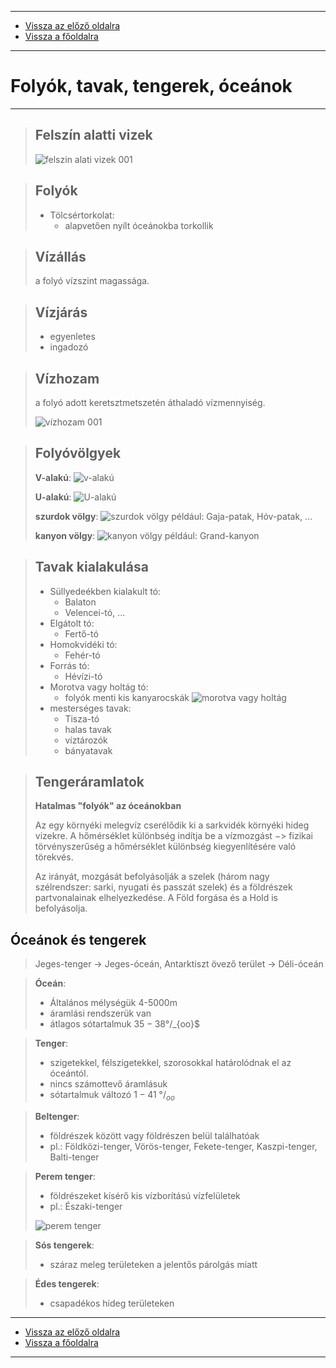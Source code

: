 
---

- [Vissza az előző oldalra](../foldrajz.md)
- [Vissza a főoldalra](../../../../README.md)

---

# Folyók, tavak, tengerek, óceánok

---

> ## Felszín alatti vizek
>
> ![felszin alati vizek 001](../images/foldrajz-felszin-alatti-vizek-001.svg)

> ## Folyók
>
> - Tölcsértorkolat:
>    - alapvetően nyílt óceánokba torkollik

> ## Vízállás
>
> a folyó vízszint magassága.

> ## Vízjárás
> - egyenletes
> - ingadozó

> ## Vízhozam
>
> a folyó adott keretsztmetszetén áthaladó vízmennyiség.
>
> ![vízhozam 001](../images/foldrajz-vizhozam-001.svg)

> ## Folyóvölgyek
>
> **V-alakú**:
> ![v-alakú](../images/foldrajz-folyovolgyek-001.svg)
>
> **U-alakú**:
> ![U-alakú](../images/foldrajz-folyovolgyek-002.svg)
>
> **szurdok völgy**:
> ![szurdok völgy](../images/foldrajz-folyovolgyek-003.svg)
> például: Gaja-patak, Hóv-patak, ...
>
> **kanyon völgy**:
> ![kanyon völgy](../images/foldrajz-folyovolgyek-004.svg)
> például: Grand-kanyon

> ## Tavak kialakulása
>
> - Süllyedeékben kialakult tó:
>    - Balaton
>    - Velencei-tó, ...
> - Elgátolt tó:
>    - Fertő-tó
> - Homokvidéki tó:
>    - Fehér-tó
> - Forrás tó:
>    - Hévízi-tó
> - Morotva vagy holtág tó:
>    - folyók menti kis kanyarocskák
> ![morotva vagy holtág](../images/foldrajz-tavak-kialakulasa-001.svg)
> - mesterséges tavak: 
>    - Tisza-tó
>    - halas tavak
>    - víztározók
>    - bányatavak

> ## Tengeráramlatok
>
> **Hatalmas "folyók" az óceánokban**
>
> Az egy környéki melegvíz cserélődik ki a sarkvidék környéki hideg vizekre.
> A hőmérséklet különbség indítja be a vízmozgást $->$ fizikai törvényszerűség a hőmérséklet különbség kiegyenlítésére való törekvés.
>
> Az irányát, mozgását befolyásolják a szelek (három nagy szélrendszer: sarki, nyugati és passzát szelek) és a földrészek partvonalainak elhelyezkedése. A Föld forgása és a Hold is befolyásolja.

## Óceánok és tengerek

> Jeges-tenger -> Jeges-óceán, Antarktiszt övező terület -> Déli-óceán

> **Óceán**:
> - Általános mélységük 4-5000m
> - áramlási rendszerük van
> - átlagos sótartalmuk $35-38 °/$_{oo}$

> **Tenger**:
> - szigetekkel, félszigetekkel, szorosokkal határolódnak el az óceántól.
> - nincs számottevő áramlásuk
> - sótartalmuk változó $1-41$ °/$_{oo}$

> **Beltenger**:
> - földrészek között vagy földrészen belül találhatóak
> - pl.: Földközi-tenger, Vörös-tenger, Fekete-tenger, Kaszpi-tenger, Balti-tenger

> **Perem tenger**:
> - földrészeket kísérő kis vízborítású vízfelületek
> - pl.: Északi-tenger
>
> ![perem tenger](../images/foldrajz-oceanok-es-tengerek.svg)

> **Sós tengerek**:
> - száraz meleg területeken a jelentős párolgás miatt

> **Édes tengerek**:
> - csapadékos hideg területeken

---

- [Vissza az előző oldalra](../foldrajz.md)
- [Vissza a főoldalra](../../../../README.md)

---